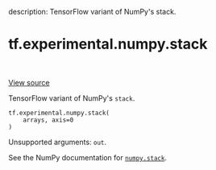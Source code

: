 description: TensorFlow variant of NumPy's stack.

<div itemscope itemtype="http://developers.google.com/ReferenceObject">
<meta itemprop="name" content="tf.experimental.numpy.stack" />
<meta itemprop="path" content="Stable" />
</div>

# tf.experimental.numpy.stack

<!-- Insert buttons and diff -->

<table class="tfo-notebook-buttons tfo-api nocontent" align="left">

</table>

<a target="_blank" href="/code/stable/tensorflow/python/ops/numpy_ops/np_array_ops.py">View source</a>



TensorFlow variant of NumPy's `stack`.

<pre class="devsite-click-to-copy prettyprint lang-py tfo-signature-link">
<code>tf.experimental.numpy.stack(
    arrays, axis=0
)
</code></pre>



<!-- Placeholder for "Used in" -->

Unsupported arguments: `out`.

See the NumPy documentation for [`numpy.stack`](https://numpy.org/doc/1.16/reference/generated/numpy.stack.html).